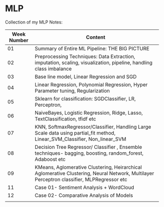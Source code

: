 # MLP
Collection of my MLP Notes:

| Week Number | Content                                                      | 
| ----------- | ------------------------------------------------------------ | 
| 01          | Summary of Entire ML Pipeline: THE BIG PICTURE               | 
| 02          | Preprocessing Techniques: Data Extraction, imputation, scaling, visualization, pipeline, handling class imbalance |https://github.com/aps0611/MLP/tree/main/Week02            
| 03          | Base line model, Linear Regression and SGD                                                                                |
| 04          | Linear Regression, Polynomial Regression, Hyper Parameter tuning, Regularization                                                           |
| 05          | Sklearn for classification: SGDClassifier, LR, Perceptron,                                                                |
| 06          | NaiveBayes, Logistic Regression, Ridge, Lasso, TextClassification, tfidf etc                                                          |
| 07          | KNN, SoftmaxRegressor/Classifier, Handling Large Scale data using partial_fit method, Linear_SVM_Classifier, Non_linear_SVM                                                             |
| 08          | Decision Tree Regressor/ Classifier , Ensemble techniques- bagging, boosting, random_forest, Adaboost etc                                                               |
| 09          | KMeans, Aglomerative Clustering, Heirarchical Aglomerative Clustering, Neural Network, Multilayer Perceptron classifier, MLPRegressor etc                                                             |
| 11          | Case 01- Sentiment Analysis + WordCloud                                                                                  |
| 12          | Case 02- Comparative Analysis of Models                                                                                 |
|             |                                                                                                                 |



